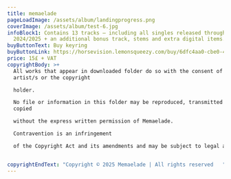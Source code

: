 ```yaml
---
title: memaelade
pageLoadImage: /assets/album/landingprogress.png
coverImage: /assets/album/test-6.jpg
infoBlock1: Contains 13 tracks – including all singles released throughout
  2024/2025 + an additional bonus track, stems and extra digital items.
buyButtonText: Buy keyring
buyButtonLink: https://horsevision.lemonsqueezy.com/buy/6dfc4aa0-cbe0-4598-8b51-66b7092cd7af?embed=1&media=0&logo=0
price: 15£ + VAT
copyrightBody: >+
  All works that appear in downloaded folder do so with the consent of the
  artist/s or the copyright 

  holder. 

  No file or information in this folder may be reproduced, transmitted or
  copied 

  without the express written permission of Memaelade. 

  Contravention is an infringement 

  of the Copyright Act and its amendments and may be subject to legal action.


copyrightEndText: "Copyright © 2025 Memaelade | All rights reserved   "
---
```

